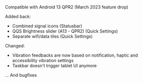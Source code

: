 Compatible with Android 13 QPR2 (March 2023 feature drop)  
  
Added back:  
- Combined signal icons (Statusbar)  
- QQS Brightness slider (A13 - QPR2) (Quick Settings)  
- Separate wifi/data tiles (Quick Settings)  
  
Changed:  
- Vibration feedbacks are now based on notification, haptic and accessibility vibration settings  
- Taskbar doesn't trigger tablet UI anymore  
  
... And bugfixes  
  
  
